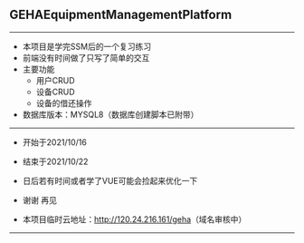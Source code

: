 ## GEHAEquipmentManagementPlatform

---

+ 本项目是学完SSM后的一个复习练习
+ 前端没有时间做了只写了简单的交互
+ 主要功能
  + 用户CRUD
  + 设备CRUD
  + 设备的借还操作
+ 数据库版本：MYSQL8（数据库创建脚本已附带）

---

+ 开始于2021/10/16
+ 结束于2021/10/22
+ 日后若有时间或者学了VUE可能会捡起来优化一下
+ 谢谢 再见

+ 本项目临时云地址：<http://120.24.216.161/geha>（域名审核中）
---

